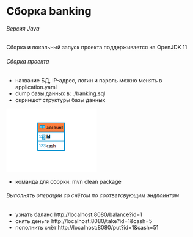 # Cборка banking

###### Версия Java
Сборка и локальный запуск проекта поддерживается на OpenJDK 11

###### Сборка проекта
* название БД, IP-адрес, логин и пароль можно менять в application.yaml
* dump базы данных в: ./banking.sql
* скриншот структуры базы данных

![img_2.png](img.png)
* команда для сборки: mvn clean package
###### Выполнять операции со счётом по соответсвующим эндпоинтам
* узнать баланс
http://localhost:8080/balance?id=1
* снять деньги
http://localhost:8080/take?id=1&cash=5
* пополнить счёт
http://localhost:8080/put?id=1&cash=51